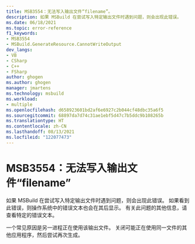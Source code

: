 ```yaml
---
title: MSB3554：无法写入输出文件“filename”。
description: 如果 MSBuild 在尝试写入特定输出文件时遇到问题，则会出现此错误。
ms.date: 06/18/2021
ms.topic: error-reference
f1_keywords:
- MSB3554
- MSBuild.GenerateResource.CannotWriteOutput
dev_langs:
- VB
- CSharp
- C++
- FSharp
author: ghogen
ms.author: ghogen
manager: jmartens
ms.technology: msbuild
ms.workload:
- multiple
ms.openlocfilehash: d658923601bd2af6e6927c2b044cf48dbc35a6f5
ms.sourcegitcommit: 68897da7d74c31ae1ebf5d47c7b5ddc9b108265b
ms.translationtype: HT
ms.contentlocale: zh-CN
ms.lasthandoff: 08/13/2021
ms.locfileid: "122077473"
---
```

# <a name="msb3554-cannot-write-to-the-output-file-filename"></a>MSB3554：无法写入输出文件“filename”

如果 MSBuild 在尝试写入特定输出文件时遇到问题，则会出现此错误。 如果看到此错误，则操作系统中的错误文本也会在其后显示。 有关此问题的其他信息，请查看特定的错误文本。

一个常见原因是另一进程正在使用该输出文件。 关闭可能正在使用同一文件的其他应用程序，然后尝试再次生成。

